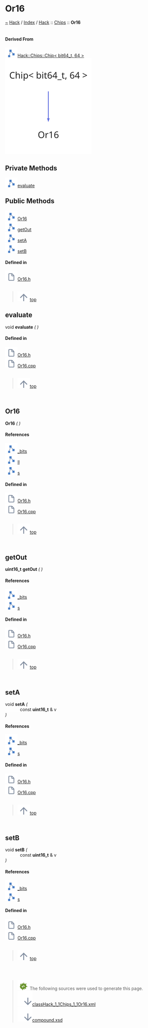 <a id="or16"></a>
<h1>Or16</h1>
<a id="classhack_1_1chips_1_1or16"></a>
<a href="https://github.com/CharlesCarley/HackComputer#~">~</a>
<a href="indexpage.md#hack">Hack</a>
<span class="inline-text">/</span>
<a href="index.md#index">Index</a>
<span class="inline-text">/</span>
<a href="namespaceHack.md#hack">Hack</a>
<span class="inline-text">::</span>
<a href="namespaceHack_1_1Chips.md#chips">Chips</a>
<span class="inline-text">::</span>
<span class="bold-text"><b>Or16</b></span>
<br/>
<br/>
<a id="derived-from"></a>
<h4>Derived From</h4>
<div class="icon-link">
<img src="../images/class.svg"/><a href="classHack_1_1Chips_1_1Chip.md#chip">Hack::Chips::Chip&lt; bit64_t, 64 &gt;</a>
</div>
<img src="../images/dot/internal-diagram-29.dot.svg"/><br/>
<a id="private-methods"></a>
<h2>Private Methods</h2>
<span class="icon-list-item"><a href="#evaluate" class="icon-list-item"><img src="../images/class.svg" class="icon-list-item"/><span class="icon-list-item">evaluate</span>
</a>
</span>
<br/>
<a id="public-methods"></a>
<h2>Public Methods</h2>
<span class="icon-list-item"><a href="#or16" class="icon-list-item"><img src="../images/class.svg" class="icon-list-item"/><span class="icon-list-item">Or16</span>
</a>
</span>
<br/>
<span class="icon-list-item"><a href="#getout" class="icon-list-item"><img src="../images/class.svg" class="icon-list-item"/><span class="icon-list-item">getOut</span>
</a>
</span>
<br/>
<span class="icon-list-item"><a href="#seta" class="icon-list-item"><img src="../images/class.svg" class="icon-list-item"/><span class="icon-list-item">setA</span>
</a>
</span>
<br/>
<span class="icon-list-item"><a href="#setb" class="icon-list-item"><img src="../images/class.svg" class="icon-list-item"/><span class="icon-list-item">setB</span>
</a>
</span>
<br/>
<a id="defined-in"></a>
<h4>Defined in</h4>
<span class="icon-list-item"><a href="https://github.com/CharlesCarley/HackComputer/blob/master/Source/Chips/Or16.h#L28" class="icon-list-item"><img src="../images/file.svg" class="icon-list-item"/><span class="icon-list-item">Or16.h</span>
</a>
</span>
<br/>
<br/>
<blockquote>
<span class="icon-list-item"><a href="#or16" class="icon-list-item"><img src="../images/jumpToTop.svg" class="icon-list-item"/><span class="icon-list-item">top</span>
</a>
</span>
</blockquote>
<a id="evaluate"></a>
<h2>evaluate</h2>
<span class="inline-text">void</span>
<span class="bold-text"><b>evaluate</b></span>
<span class="italic-text"><i>(</i></span>
<span class="italic-text"><i>)</i></span>
<a id="defined-in"></a>
<h4>Defined in</h4>
<span class="icon-list-item"><a href="https://github.com/CharlesCarley/HackComputer/blob/master/Source/Chips/Or16.h#L30" class="icon-list-item"><img src="../images/file.svg" class="icon-list-item"/><span class="icon-list-item">Or16.h</span>
</a>
</span>
<br/>
<span class="icon-list-item"><a href="https://github.com/CharlesCarley/HackComputer/blob/master/Source/Chips/Or16.cpp#L51" class="icon-list-item"><img src="../images/file.svg" class="icon-list-item"/><span class="icon-list-item">Or16.cpp</span>
</a>
</span>
<br/>
<br/>
<blockquote>
<span class="icon-list-item"><a href="#or16" class="icon-list-item"><img src="../images/jumpToTop.svg" class="icon-list-item"/><span class="icon-list-item">top</span>
</a>
</span>
</blockquote>
<br/>
<a id="or16"></a>
<h2>Or16</h2>
<span class="bold-text"><b>Or16</b></span>
<span class="italic-text"><i>(</i></span>
<span class="italic-text"><i>)</i></span>
<a id="references"></a>
<h4>References</h4>
<div class="paragraph">
<span class="paragraph"><img src="../images/class.svg"/><a href="classHack_1_1Chips_1_1Chip.md#_bits">_bits</a>
</span>
</div>
<div class="paragraph">
<span class="paragraph"><img src="../images/class.svg"/><a href="unionHack_1_1Chips_1_1bit64__t.md#ll">ll</a>
</span>
</div>
<div class="paragraph">
<span class="paragraph"><img src="../images/class.svg"/><a href="unionHack_1_1Chips_1_1bit64__t.md#s">s</a>
</span>
</div>
<a id="defined-in"></a>
<h4>Defined in</h4>
<span class="icon-list-item"><a href="https://github.com/CharlesCarley/HackComputer/blob/master/Source/Chips/Or16.h#L32" class="icon-list-item"><img src="../images/file.svg" class="icon-list-item"/><span class="icon-list-item">Or16.h</span>
</a>
</span>
<br/>
<span class="icon-list-item"><a href="https://github.com/CharlesCarley/HackComputer/blob/master/Source/Chips/Or16.cpp#L26" class="icon-list-item"><img src="../images/file.svg" class="icon-list-item"/><span class="icon-list-item">Or16.cpp</span>
</a>
</span>
<br/>
<br/>
<blockquote>
<span class="icon-list-item"><a href="#or16" class="icon-list-item"><img src="../images/jumpToTop.svg" class="icon-list-item"/><span class="icon-list-item">top</span>
</a>
</span>
</blockquote>
<br/>
<a id="getout"></a>
<h2>getOut</h2>
<span class="bold-text"><b>uint16_t</b></span>
<span class="bold-text"><b>getOut</b></span>
<span class="italic-text"><i>(</i></span>
<span class="italic-text"><i>)</i></span>
<a id="references"></a>
<h4>References</h4>
<div class="paragraph">
<span class="paragraph"><img src="../images/class.svg"/><a href="classHack_1_1Chips_1_1Chip.md#_bits">_bits</a>
</span>
</div>
<div class="paragraph">
<span class="paragraph"><img src="../images/class.svg"/><a href="unionHack_1_1Chips_1_1bit64__t.md#s">s</a>
</span>
</div>
<a id="defined-in"></a>
<h4>Defined in</h4>
<span class="icon-list-item"><a href="https://github.com/CharlesCarley/HackComputer/blob/master/Source/Chips/Or16.h#L37" class="icon-list-item"><img src="../images/file.svg" class="icon-list-item"/><span class="icon-list-item">Or16.h</span>
</a>
</span>
<br/>
<span class="icon-list-item"><a href="https://github.com/CharlesCarley/HackComputer/blob/master/Source/Chips/Or16.cpp#L44" class="icon-list-item"><img src="../images/file.svg" class="icon-list-item"/><span class="icon-list-item">Or16.cpp</span>
</a>
</span>
<br/>
<br/>
<blockquote>
<span class="icon-list-item"><a href="#or16" class="icon-list-item"><img src="../images/jumpToTop.svg" class="icon-list-item"/><span class="icon-list-item">top</span>
</a>
</span>
</blockquote>
<br/>
<a id="seta"></a>
<h2>setA</h2>
<span class="inline-text">void</span>
<span class="bold-text"><b>setA</b></span>
<span class="italic-text"><i>(</i></span>
<div class="paragraph">
<span class="paragraph"><img src="../images/horSpace24px.svg"/><span class="inline-text">const </span>
<span class="bold-text"><b>uint16_t</b></span>
<span class="inline-text"> &amp;</span>
<span class="inline-text">v</span>
</span>
</div>
<span class="italic-text"><i>)</i></span>
<a id="references"></a>
<h4>References</h4>
<div class="paragraph">
<span class="paragraph"><img src="../images/class.svg"/><a href="classHack_1_1Chips_1_1Chip.md#_bits">_bits</a>
</span>
</div>
<div class="paragraph">
<span class="paragraph"><img src="../images/class.svg"/><a href="unionHack_1_1Chips_1_1bit64__t.md#s">s</a>
</span>
</div>
<a id="defined-in"></a>
<h4>Defined in</h4>
<span class="icon-list-item"><a href="https://github.com/CharlesCarley/HackComputer/blob/master/Source/Chips/Or16.h#L34" class="icon-list-item"><img src="../images/file.svg" class="icon-list-item"/><span class="icon-list-item">Or16.h</span>
</a>
</span>
<br/>
<span class="icon-list-item"><a href="https://github.com/CharlesCarley/HackComputer/blob/master/Source/Chips/Or16.cpp#L32" class="icon-list-item"><img src="../images/file.svg" class="icon-list-item"/><span class="icon-list-item">Or16.cpp</span>
</a>
</span>
<br/>
<br/>
<blockquote>
<span class="icon-list-item"><a href="#or16" class="icon-list-item"><img src="../images/jumpToTop.svg" class="icon-list-item"/><span class="icon-list-item">top</span>
</a>
</span>
</blockquote>
<br/>
<a id="setb"></a>
<h2>setB</h2>
<span class="inline-text">void</span>
<span class="bold-text"><b>setB</b></span>
<span class="italic-text"><i>(</i></span>
<div class="paragraph">
<span class="paragraph"><img src="../images/horSpace24px.svg"/><span class="inline-text">const </span>
<span class="bold-text"><b>uint16_t</b></span>
<span class="inline-text"> &amp;</span>
<span class="inline-text">v</span>
</span>
</div>
<span class="italic-text"><i>)</i></span>
<a id="references"></a>
<h4>References</h4>
<div class="paragraph">
<span class="paragraph"><img src="../images/class.svg"/><a href="classHack_1_1Chips_1_1Chip.md#_bits">_bits</a>
</span>
</div>
<div class="paragraph">
<span class="paragraph"><img src="../images/class.svg"/><a href="unionHack_1_1Chips_1_1bit64__t.md#s">s</a>
</span>
</div>
<a id="defined-in"></a>
<h4>Defined in</h4>
<span class="icon-list-item"><a href="https://github.com/CharlesCarley/HackComputer/blob/master/Source/Chips/Or16.h#L35" class="icon-list-item"><img src="../images/file.svg" class="icon-list-item"/><span class="icon-list-item">Or16.h</span>
</a>
</span>
<br/>
<span class="icon-list-item"><a href="https://github.com/CharlesCarley/HackComputer/blob/master/Source/Chips/Or16.cpp#L38" class="icon-list-item"><img src="../images/file.svg" class="icon-list-item"/><span class="icon-list-item">Or16.cpp</span>
</a>
</span>
<br/>
<br/>
<blockquote>
<span class="icon-list-item"><a href="#or16" class="icon-list-item"><img src="../images/jumpToTop.svg" class="icon-list-item"/><span class="icon-list-item">top</span>
</a>
</span>
</blockquote>
<br/>
<br/>
<blockquote>
<img src="../images/debug.svg"/><span class="inline-text">The following sources were used to generate this page.</span>
<br/>
<span class="icon-list-item"><a href="../xml/classHack_1_1Chips_1_1Or16.xml#L1" class="icon-list-item"><img src="../images/lookInside.svg" class="icon-list-item"/><span class="icon-list-item">classHack_1_1Chips_1_1Or16.xml</span>
</a>
</span>
<br/>
<span class="icon-list-item"><a href="../xml/compound.xsd#L1" class="icon-list-item"><img src="../images/lookInside.svg" class="icon-list-item"/><span class="icon-list-item">compound.xsd</span>
</a>
</span>
</blockquote>
</div>
</div>
</body>
</html>
